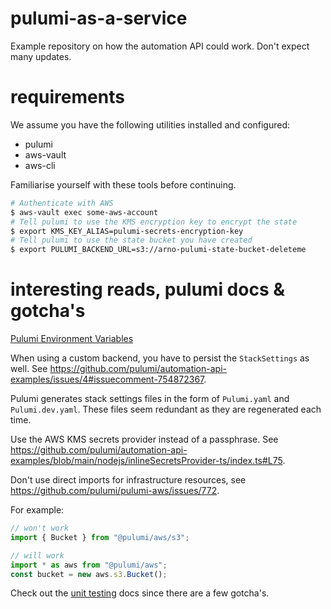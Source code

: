 # pulumi-as-a-service

Example repository on how the automation API could work. Don't expect many updates.

# requirements

We assume you have the following utilities installed and configured:

- pulumi
- aws-vault
- aws-cli

Familiarise yourself with these tools before continuing.

```bash
# Authenticate with AWS
$ aws-vault exec some-aws-account
# Tell pulumi to use the KMS encryption key to encrypt the state
$ export KMS_KEY_ALIAS=pulumi-secrets-encryption-key
# Tell pulumi to use the state bucket you have created
$ export PULUMI_BACKEND_URL=s3://arno-pulumi-state-bucket-deleteme
```

# interesting reads, pulumi docs & gotcha's

[Pulumi Environment Variables](https://www.pulumi.com/docs/reference/cli/environment-variables/)

When using a custom backend, you have to persist the `StackSettings` as well. See https://github.com/pulumi/automation-api-examples/issues/4#issuecomment-754872367.

Pulumi generates stack settings files in the form of `Pulumi.yaml` and `Pulumi.dev.yaml`. These files seem redundant as they are regenerated each time.

Use the AWS KMS secrets provider instead of a passphrase. See https://github.com/pulumi/automation-api-examples/blob/main/nodejs/inlineSecretsProvider-ts/index.ts#L75.

Don't use direct imports for infrastructure resources, see https://github.com/pulumi/pulumi-aws/issues/772.

For example:

```typescript
// won't work
import { Bucket } from "@pulumi/aws/s3";

// will work
import * as aws from "@pulumi/aws";
const bucket = new aws.s3.Bucket();
```

Check out the [unit testing](https://www.pulumi.com/docs/guides/testing/unit/) docs since there are a few gotcha's.
